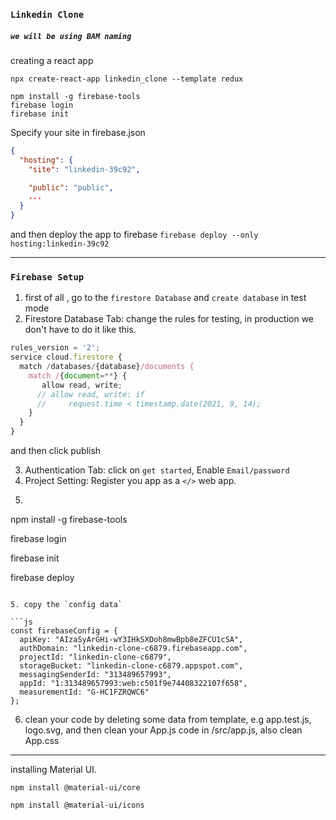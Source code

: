 ### `Linkedin Clone`
##### `we will be using BAM naming`
creating a react app
```
npx create-react-app linkedin_clone --template redux
```

```ssh
npm install -g firebase-tools
firebase login
firebase init
```
Specify your site in firebase.json
```json
{
  "hosting": {
    "site": "linkedin-39c92",

    "public": "public",
    ...
  }
}
```

and then deploy the app to firebase
```firebase deploy --only hosting:linkedin-39c92```

*******************************************************************************************************

### `Firebase Setup`

1. first of all , go to the `firestore Database` and `create database` in test mode
2. Firestore Database Tab: change the rules for testing, in production we don't have to do it like this.
```js
rules_version = '2';
service cloud.firestore {
  match /databases/{database}/documents {
    match /{document=**} {
       allow read, write;
      // allow read, write: if
      //     request.time < timestamp.date(2021, 9, 14);
    }
  }
}
```
and then click publish

3. Authentication Tab: click on `get started`, Enable `Email/password`
4. Project Setting: Register you app as a `</>` web app.
5. ```
npm install -g firebase-tools

firebase login

firebase init

firebase deploy
```

5. copy the `config data`

```js
const firebaseConfig = {
  apiKey: "AIzaSyArGHi-wY3IHkSXDoh8mwBpb8eZFCU1cSA",
  authDomain: "linkedin-clone-c6879.firebaseapp.com",
  projectId: "linkedin-clone-c6879",
  storageBucket: "linkedin-clone-c6879.appspot.com",
  messagingSenderId: "313489657993",
  appId: "1:313489657993:web:c501f9e74408322107f658",
  measurementId: "G-HC1FZRQWC6"
};
```
6. clean your code by deleting some data from template, e.g app.test.js, logo.svg, and then clean your App.js code in /src/app.js, also clean App.css

*******************************************************************************************************
installing Material UI.
```
npm install @material-ui/core

npm install @material-ui/icons

```

